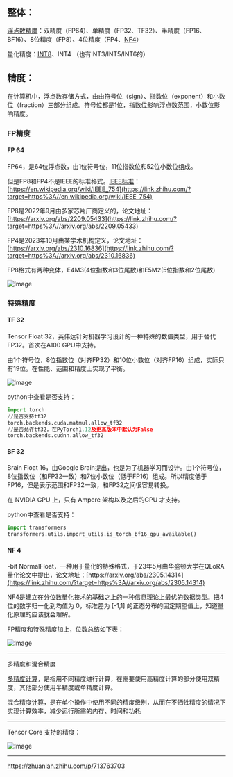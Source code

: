 ## 整体：

[浮点数精度](https://zhida.zhihu.com/search?content_id=246744417&content_type=Article&match_order=1&q=%E6%B5%AE%E7%82%B9%E6%95%B0%E7%B2%BE%E5%BA%A6&zhida_source=entity)：双精度（FP64）、单精度（FP32、TF32）、半精度（FP16、BF16）、8位精度（FP8）、4位精度（FP4、[NF4](https://zhida.zhihu.com/search?content_id=246744417&content_type=Article&match_order=1&q=NF4&zhida_source=entity)）

量化精度：[INT8](https://zhida.zhihu.com/search?content_id=246744417&content_type=Article&match_order=1&q=INT8&zhida_source=entity)、INT4 （也有INT3/INT5/INT6的）

## 精度：

在计算机中，浮点数存储方式，由由符号位（sign）、指数位（exponent）和小数位（fraction）三部分组成。符号位都是1位，指数位影响浮点数范围，小数位影响精度。

### FP精度

#### FP 64

FP64，是64位浮点数，由1位符号位，11位指数位和52位小数位组成。

但是FP8和FP4不是IEEE的标准格式。[IEEE标准](https://zhida.zhihu.com/search?content_id=246744417&content_type=Article&match_order=1&q=IEEE%E6%A0%87%E5%87%86&zhida_source=entity)：[https://en.wikipedia.org/wiki/IEEE_754](https://link.zhihu.com/?target=https%3A//en.wikipedia.org/wiki/IEEE_754)

FP8是2022年9月由多家芯片厂商定义的，论文地址：[https://arxiv.org/abs/2209.05433](https://link.zhihu.com/?target=https%3A//arxiv.org/abs/2209.05433)

FP4是2023年10月由某学术机构定义，论文地址：[https://arxiv.org/abs/2310.16836](https://link.zhihu.com/?target=https%3A//arxiv.org/abs/2310.16836)

FP8格式有两种变体，E4M3(4位指数和3位尾数)和E5M2(5位指数和2位尾数)

![Image](https://github.com/user-attachments/assets/50a43c07-155f-4c27-af6d-6906ff69502e)

### 特殊精度

#### TF 32

Tensor Float 32，英伟达针对机器学习设计的一种特殊的数值类型，用于替代FP32。首次在A100 GPU中支持。

由1个符号位，8位指数位（对齐FP32）和10位小数位（对齐FP16）组成，实际只有19位。在性能、范围和精度上实现了平衡。

![Image](https://github.com/user-attachments/assets/000b11c1-ea99-4071-9de0-12fec83d70d1)

python中查看是否支持：

``` python
import torch
//是否支持tf32
torch.backends.cuda.matmul.allow_tf32
//是否允许tf32，在PyTorch1.12及更高版本中默认为False
torch.backends.cudnn.allow_tf32
```
#### BF 32

Brain Float 16，由Google Brain提出，也是为了机器学习而设计。由1个符号位，8位指数位（和FP32一致）和7位小数位（低于FP16）组成。所以精度低于FP16，但是表示范围和FP32一致，和FP32之间很容易转换。

在 NVIDIA GPU 上，只有 Ampere 架构以及之后的GPU 才支持。

python中查看是否支持：

``` python
import transformers
transformers.utils.import_utils.is_torch_bf16_gpu_available()
```

#### NF 4

-bit NormalFloat，一种用于量化的特殊格式，于23年5月由华盛顿大学在QLoRA量化论文中提出，论文地址：[https://arxiv.org/abs/2305.14314](https://link.zhihu.com/?target=https%3A//arxiv.org/abs/2305.14314)

NF4是建立在分位数量化技术的基础之上的一种信息理论上最优的数据类型。把4位的数字归一化到均值为 0，标准差为 [-1,1] 的正态分布的固定期望值上，知道量化原理的应该就会理解。

FP精度和特殊精度加上，位数总结如下表：

![Image](https://github.com/user-attachments/assets/734d8d59-3d05-42f8-b6ed-0d19ba96914c)

---

多精度和混合精度

[多精度计算](https://zhida.zhihu.com/search?content_id=246744417&content_type=Article&match_order=1&q=%E5%A4%9A%E7%B2%BE%E5%BA%A6%E8%AE%A1%E7%AE%97&zhida_source=entity)，是指用不同精度进行计算，在需要使用高精度计算的部分使用双精度，其他部分使用半精度或单精度计算。

[混合精度计算](https://zhida.zhihu.com/search?content_id=246744417&content_type=Article&match_order=1&q=%E6%B7%B7%E5%90%88%E7%B2%BE%E5%BA%A6%E8%AE%A1%E7%AE%97&zhida_source=entity)，是在单个操作中使用不同的精度级别，从而在不牺牲精度的情况下实现计算效率，减少运行所需的内存、时间和功耗

---

Tensor Core 支持的精度：

![Image](https://github.com/user-attachments/assets/992474ff-4d96-44f0-a34c-ba30ada6ac68)

---
https://zhuanlan.zhihu.com/p/713763703